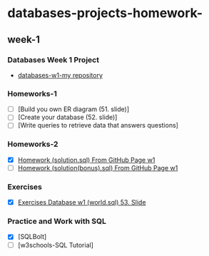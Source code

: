 # databases-projects-homework-
## week-1

### Databases Week 1 Project
* [databases-w1-my repository](https://github.com/elifsancak/databases-projects-homework-/tree/master/week-1-homework)

### Homeworks-1
- [ ]  [Build you own ER diagram (51. slide)]
- [ ]  [Create your database (52. slide)]
- [ ]  [Write queries to retrieve data that answers questions]

### Homeworks-2
- [x]  [Homework (solution.sql) From GitHub Page w1](https://github.com/elifsancak/databases-projects-homework-/blob/master/week-1-homework/submissions/solution.sql)
- [ ]  [Homework (solution(bonus).sql) From GitHub Page w1]()

### Exercises
- [x]  [Exercises Database w1 (world.sql) 53. Slide](https://github.com/elifsancak/databases-projects-homework-/blob/master/week-1-homework/world(solution-53-slide).html)

### Practice and Work with SQL
- [x]  [SQLBolt]
- [ ]  [w3schools-SQL Tutorial]
